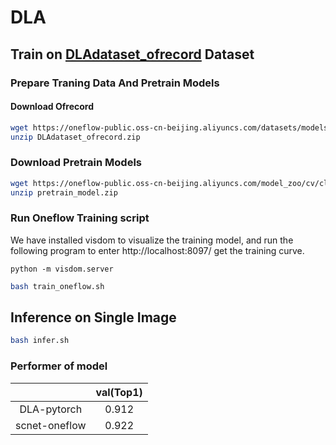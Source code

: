 
# DLA

## Train on [DLAdataset_ofrecord](https://oneflow-public.oss-cn-beijing.aliyuncs.com/datasets/models/DLA/DLAdataset_ofrecord.zip) Dataset

### Prepare Traning Data And Pretrain Models

#### Download Ofrecord

```bash
wget https://oneflow-public.oss-cn-beijing.aliyuncs.com/datasets/models/DLA/DLAdataset_ofrecord.zip
unzip DLAdataset_ofrecord.zip
```

### Download Pretrain Models

```bash
wget https://oneflow-public.oss-cn-beijing.aliyuncs.com/model_zoo/cv/classification/DLA/pretrain_model.zip
unzip pretrain_model.zip
```

### Run Oneflow Training script
We have installed visdom to visualize the training model, and run the following program to enter http://localhost:8097/ get the training curve.

```
python -m visdom.server
```
```bash
bash train_oneflow.sh
```


## Inference on Single Image

```bash
bash infer.sh
```


### Performer of model
|               |       val(Top1)     |
|    :-----:    | :-----------------: |
| DLA-pytorch   |        0.912        |
| scnet-oneflow |        0.922        |

